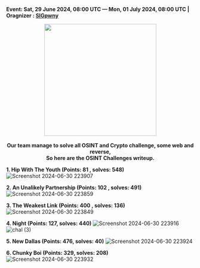 **Event: Sat, 29 June 2024, 08:00 UTC — Mon, 01 July 2024, 08:00 UTC | Oragnizer : [SIGpwny](https://sigpwny.com/)**


<p align="center">
   <img src="https://encrypted-tbn0.gstatic.com/images?q=tbn:ANd9GcToidYwxY-F5UAqvWloL5-YNhiD_zz4RwH1Tg&s" width=300><br><br>
   <strong align="center">Our team manage to solve all OSINT and Crypto challenge, some web and reverse, <br>So here are the OSINT Challenges writeup.</strong>
</p>


**1. Hip With The Youth (Points: 81 , solves: 548)** 
![Screenshot 2024-06-30 223907](https://github.com/oneonlyzero/CTF-Writeup/assets/103404282/f2e8f5b8-e739-468a-92dd-87b351dd07c3)

**2. An Unalikely Partnership  (Points: 102 , solves: 491)**
![Screenshot 2024-06-30 223859](https://github.com/oneonlyzero/CTF-Writeup/assets/103404282/3d1ff4a4-dbbe-41cd-a8f0-c5082dec2eba)

**3. The Weakest Link (Points: 400 , solves: 136)**
![Screenshot 2024-06-30 223849](https://github.com/oneonlyzero/CTF-Writeup/assets/103404282/359e47ef-0a46-449b-92ac-28b3bb24bd7b)

**4. Night (Points: 127, solves: 440)**
![Screenshot 2024-06-30 223916](https://github.com/oneonlyzero/CTF-Writeup/assets/103404282/b7236932-4bf6-4b37-b857-9a9143f1579e)
![chal (3)](https://github.com/oneonlyzero/CTF-Writeup/assets/103404282/efeb9f23-9920-4e33-99ba-3e11ed9b3a64)


**5. New Dallas (Points: 476, solves: 40)**
![Screenshot 2024-06-30 223924](https://github.com/oneonlyzero/CTF-Writeup/assets/103404282/72047f7e-4434-47e6-bd70-b36439267dfe)

**6. Chunky Boi (Points: 329, solves: 208)**
![Screenshot 2024-06-30 223932](https://github.com/oneonlyzero/CTF-Writeup/assets/103404282/0d452bf8-d49a-459c-8b67-82d02d5e2097)


